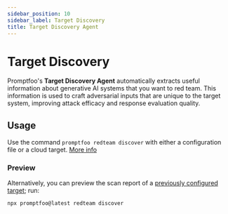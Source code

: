 ```yaml
---
sidebar_position: 10
sidebar_label: Target Discovery
title: Target Discovery Agent
---
```


# Target Discovery

Promptfoo's **Target Discovery Agent** automatically extracts useful information about generative AI systems that you want to red team. This information is used to craft adversarial inputs that are unique to the target system, improving attack efficacy and response evaluation quality.

## Usage

Use the command `promptfoo redteam discover` with either a configuration file or a cloud target. [More info](/docs/usage/command-line#promptfoo-redteam-discover)

### Preview

Alternatively, you can preview the scan report of a [previously configured target](/docs/red-team/configuration); run:

```sh
npx promptfoo@latest redteam discover
```
